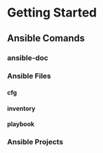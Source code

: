 # Getting Started

## Ansible Comands

### ansible-doc


### Ansible Files
#### cfg
#### inventory
#### playbook




### Ansible Projects
<!--stackedit_data:
eyJoaXN0b3J5IjpbLTEzNzkzNTAyMDFdfQ==
-->